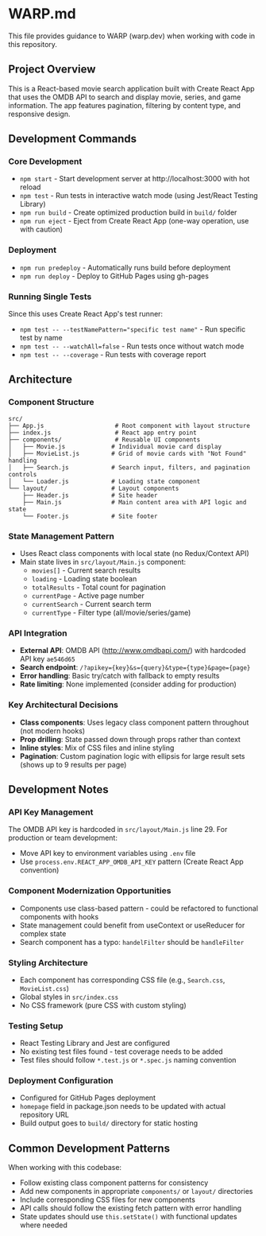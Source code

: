 # WARP.md

This file provides guidance to WARP (warp.dev) when working with code in this repository.

## Project Overview

This is a React-based movie search application built with Create React App that uses the OMDB API to search and display movie, series, and game information. The app features pagination, filtering by content type, and responsive design.

## Development Commands

### Core Development
- `npm start` - Start development server at http://localhost:3000 with hot reload
- `npm test` - Run tests in interactive watch mode (using Jest/React Testing Library)
- `npm run build` - Create optimized production build in `build/` folder
- `npm run eject` - Eject from Create React App (one-way operation, use with caution)

### Deployment
- `npm run predeploy` - Automatically runs build before deployment
- `npm run deploy` - Deploy to GitHub Pages using gh-pages

### Running Single Tests
Since this uses Create React App's test runner:
- `npm test -- --testNamePattern="specific test name"` - Run specific test by name
- `npm test -- --watchAll=false` - Run tests once without watch mode
- `npm test -- --coverage` - Run tests with coverage report

## Architecture

### Component Structure
```
src/
├── App.js                    # Root component with layout structure
├── index.js                  # React app entry point
├── components/               # Reusable UI components
│   ├── Movie.js             # Individual movie card display
│   ├── MovieList.js         # Grid of movie cards with "Not Found" handling
│   ├── Search.js            # Search input, filters, and pagination controls
│   └── Loader.js            # Loading state component
└── layout/                  # Layout components
    ├── Header.js            # Site header
    ├── Main.js              # Main content area with API logic and state
    └── Footer.js            # Site footer
```

### State Management Pattern
- Uses React class components with local state (no Redux/Context API)
- Main state lives in `src/layout/Main.js` component:
  - `movies[]` - Current search results
  - `loading` - Loading state boolean
  - `totalResults` - Total count for pagination
  - `currentPage` - Active page number
  - `currentSearch` - Current search term
  - `currentType` - Filter type (all/movie/series/game)

### API Integration
- **External API**: OMDB API (http://www.omdbapi.com/) with hardcoded API key `ae546d65`
- **Search endpoint**: `/?apikey={key}&s={query}&type={type}&page={page}`
- **Error handling**: Basic try/catch with fallback to empty results
- **Rate limiting**: None implemented (consider adding for production)

### Key Architectural Decisions
- **Class components**: Uses legacy class component pattern throughout (not modern hooks)
- **Prop drilling**: State passed down through props rather than context
- **Inline styles**: Mix of CSS files and inline styling
- **Pagination**: Custom pagination logic with ellipsis for large result sets (shows up to 9 results per page)

## Development Notes

### API Key Management
The OMDB API key is hardcoded in `src/layout/Main.js` line 29. For production or team development:
- Move API key to environment variables using `.env` file
- Use `process.env.REACT_APP_OMDB_API_KEY` pattern (Create React App convention)

### Component Modernization Opportunities
- Components use class-based pattern - could be refactored to functional components with hooks
- State management could benefit from useContext or useReducer for complex state
- Search component has a typo: `handelFilter` should be `handleFilter`

### Styling Architecture
- Each component has corresponding CSS file (e.g., `Search.css`, `MovieList.css`)
- Global styles in `src/index.css`
- No CSS framework (pure CSS with custom styling)

### Testing Setup
- React Testing Library and Jest are configured
- No existing test files found - test coverage needs to be added
- Test files should follow `*.test.js` or `*.spec.js` naming convention

### Deployment Configuration
- Configured for GitHub Pages deployment
- `homepage` field in package.json needs to be updated with actual repository URL
- Build output goes to `build/` directory for static hosting

## Common Development Patterns

When working with this codebase:
- Follow existing class component patterns for consistency
- Add new components in appropriate `components/` or `layout/` directories
- Include corresponding CSS files for new components
- API calls should follow the existing fetch pattern with error handling
- State updates should use `this.setState()` with functional updates where needed